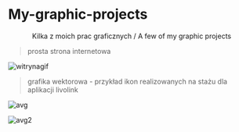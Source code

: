 # My-graphic-projects
<p align="center">
  Kilka z moich prac graficznych / A few of my graphic projects
</p>

> prosta strona internetowa

<p align="center">
  
  
  ![witrynagif](https://user-images.githubusercontent.com/62144769/117441095-2ee7c200-af35-11eb-827c-fd736168f3c0.gif)
</p>

> grafika wektorowa -  przykład ikon realizowanych na stażu dla aplikacji livolink 
<p align="center">
  
  
  ![avg](https://user-images.githubusercontent.com/62144769/117444978-758beb00-af3a-11eb-9e58-9a0ec4662561.JPG)
  
  ![avg2](https://user-images.githubusercontent.com/62144769/117445021-80468000-af3a-11eb-9af4-2aaa6384d311.JPG)
  
  
  
</p>


